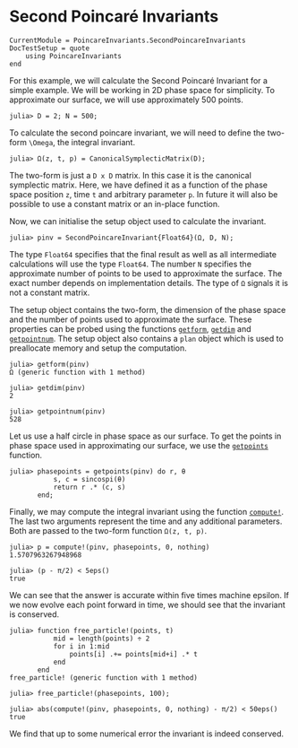 # Second Poincaré Invariants

```@meta
CurrentModule = PoincareInvariants.SecondPoincareInvariants
DocTestSetup = quote
    using PoincareInvariants
end
```

For this example, we will calculate the Second Poincaré Invariant for a simple example. We will be working in 2D phase space
for simplicity. To approximate our surface, we will use approximately 500 points.

```jldoctest usage
julia> D = 2; N = 500;
```

To calculate the second poincare invariant, we will need to define the two-form ``\Omega``, the integral invariant.

```jldoctest usage
julia> Ω(z, t, p) = CanonicalSymplecticMatrix(D);
```

The two-form is just a `D x D` matrix. In this case it is the canonical symplectic matrix.
Here, we have defined it as a function of the phase space position `z`, time `t` and arbitrary parameter `p`.
In future it will also be possible to use a constant matrix or an in-place function.

Now, we can initialise the setup object used to calculate the invariant.

```jldoctest usage
julia> pinv = SecondPoincareInvariant{Float64}(Ω, D, N);
```

The type `Float64` specifies that the final result as well as all intermediate calculations will use the type `Float64`.
The number `N` specifies the approximate number of points to be used to approximate the surface.
The exact number depends on implementation details. The type of `Ω` signals it is not a constant matrix.

The setup object contains the two-form, the dimension of the phase space and the number of points used to approximate the surface.
These properties can be probed using the functions [`getform`](@ref), [`getdim`](@ref) and [`getpointnum`](@ref).
The setup object also contains a `plan` object which is used to preallocate memory and setup the computation.

```jldoctest usage
julia> getform(pinv)
Ω (generic function with 1 method)

julia> getdim(pinv)
2

julia> getpointnum(pinv)
528
```

Let us use a half circle in phase space as our surface.
To get the points in phase space used in approximating our surface, we use the [`getpoints`](@ref) function.

```jldoctest usage
julia> phasepoints = getpoints(pinv) do r, θ
           s, c = sincospi(θ)
           return r .* (c, s)
       end;
```

Finally, we may compute the integral invariant using the function [`compute!`](@ref).
The last two arguments represent the time and any additional parameters. Both are passed to the two-form function `Ω(z, t, p)`.

```jldoctest usage
julia> p = compute!(pinv, phasepoints, 0, nothing)
1.5707963267948968

julia> (p - π/2) < 5eps()
true
```

We can see that the answer is accurate within five times machine epsilon.
If we now evolve each point forward in time, we should see that the invariant is conserved.

```jldoctest usage
julia> function free_particle!(points, t)
           mid = length(points) ÷ 2
           for i in 1:mid
               points[i] .+= points[mid+i] .* t
           end
       end
free_particle! (generic function with 1 method)

julia> free_particle!(phasepoints, 100);

julia> abs(compute!(pinv, phasepoints, 0, nothing) - π/2) < 50eps()
true
```

We find that up to some numerical error the invariant is indeed conserved.
